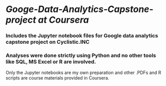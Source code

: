 # **_Googe-Data-Analytics-Capstone-project at Coursera_**
### **Includes the Jupyter notebook files for Google data analytics capstone project on Cyclistic.INC**
### Analyses were done strictly using Python and no other tools like SQL, MS Excel or R are involved.
Only the Jupyter notebooks are my own preparation and other .PDFs and R scripts are course materials provided in Coursera.
